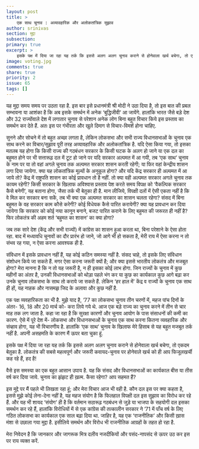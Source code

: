 ```yaml
---
layout: post
title: >
    एक साथ चुनाव : अव्यावहारिक और अलोकतांत्रिक सुझाव
author: srinivas
section: मुद्दा
subsection:
primary: true
excerpt: >
    इसके पक्ष में दिया जा रहा यह तर्क कि इससे अलग अलग चुनाव कराने से होनेवाला खर्च बचेगा, तो एकदम बेतुका है. लोकतंत्र की सबसे महत्वपूर्ण और जरूरी कवायद-चुनाव पर होनेवाले खर्च को ही आप फिजूलखर्ची कह रहे हैं, हद है!
image: voting.jpg
comments: true
share: true
priority: 2
issue: 65
tags: []
---
```


यह मुद्दा समय समय पर उठता रहा है. इस बार इसे प्रधानमंत्री श्री मोदी ने उठा दिया है, तो इस बात की प्रबल सम्भावना या आशंका है कि अब इसके समर्थन में अनेक ‘बुद्धिजीवी’ आ जायेंगे. हालांकि भारत जैसे बड़े देश और 32 राज्योंवाले देश में लगातार चुनाव से परेशान अनेक लोग बिना बहुत विचार किये इस प्रस्ताव का समर्थन कर देते हैं. अतः इस पर गंभीरता और खुले दिमाग से विचार-विमर्श होना चाहिए.

सुनने और सोचने में तो बहुत अच्छा लगता है, लेकिन लोकसभा और सभी राज्य विधानसभाओं के चुनाव एक साथ करने का विचार/सुझाव पूरी तरह अव्यावहारिक और अलोकतांत्रिक है. यदि ऐसा किया गया, तो इसका मतलब यह होगा कि किसी राज्य की गठबंधन सरकार के किसी घटक के अलग हो जाने  या एक दल का बहुमत होने पर भी सत्तारूढ़ दल में टूट हो जाने पर यदि सरकार अल्पमत में आ गयी, तब ‘एक साथ’ चुनाव के नाम पर या तो वहां अगले चुनाव तक अल्पमत सरकार शासन करती रहेगी; या फिर वहां केन्द्रीय शासन लगा दिया जायेगा. क्या यह लोकतांत्रिक मूल्यों के अनुकूल होगा? और यदि केंद्र सरकार ही अल्पमत में आ जाये तो? केंद्र में राष्ट्रपति शासन का कोई प्रावधान तो है नहीं. तो क्या वही अल्पमत सरकार अगले चुनाव तक कायम रहेगी? किसी सरकार के खिलाफ अविश्वास प्रस्ताव पेश करते समय विपक्ष को ‘वैकल्पिक सरकार कैसे बनेगी’, यह बताना होगा, जैसा तर्क भी बेतुका ही है. मान लीजिये, विपक्षी दलों में ऐसी एकता नहीं है कि वे मिल कर सरकार बना सकें, तब भी क्या एक अल्पमत सरकार का शासन चलता रहेगा? संसद में बिना बहुमत के वह सरकार काम कौसे करेगी? कोई विधेयक कैसे पारित करायेगी? क्या यह प्रावधान कर दिया जायेगा कि सरकार को कोई नया कानून बनाने, बजट पारित कराने के लिए बहुमत की जरूरत ही नहीं है? फिर लोकतंत्र की अहम शर्त ‘बहुमत का शासन’ का क्या होगा?

जब तक सारे देश (केंद्र और सभी राज्यों) में कांग्रेस का शासन हुआ करता था, बिना परेशाने के ऐसा होता रहा. बाद में मध्यावधि चुनावों का दौर प्रारंभ हो जाने, जो आगे भी हो सकता है, मेरी राय में ऐसा करना न तो संभव रह गया, न ऐसा करना आवश्यक ही है.

संविधान में इसके प्रावधान नहीं हैं, यह कोई कठिन समस्या नहीं है. संसद चाहे, तो इसके लिए संविधान संशोधन किये जा सकते हैं. मगर ऐसा करना जरूरी क्यों है; और क्या इससे भारतीय लोकतंत्र और मजबूत होगा? मेरा मानना है कि न तो यह जरूरी है, न ही इसका कोई लाभ होगा. जिन राज्यों के चुनाव में कुछ महीनों का अंतर है, उनकी विधानसभाओं को थोड़ा पहले भंग कर या कुछ का कार्यकाल कुछ आगे बढ़ा कर उनके चुनाव लोकसभा के साथ तो कराये जा सकते हैं. लेकिन ‘हर हाल में’ केंद्र व राज्यों के चुनाव एक साथ ही हों, यह नाहक और नासमझ जिद के अलावा और कुछ नहीं है.

एक पक्ष व्यवहारिकता का भी है. मुझे याद है, ’77 का लोकसभा चुनाव तीन चरणों में, महज पांच दिनों के अंतर- 16, 18 और 20 मार्च को- करा लिये गये थे. आज एक बड़े राज्य का चुनाव करने में तीन से चार माह तक लग जाता है. कहा जा रहा है कि सुरक्षा कारणों और चुनाव आयोग के पास संसाधनों की कमी का कारण. ऐसे में पूरे देश में- लोकसभा और विधानसभाओं के चुनाव एक साथ करना कितना व्यवहारिक और संव्हाव होगा, यह भी विचारणीय है. हालांकि ‘एक साथ’ चुनाव के खिलाफ मेरे हिसाब से यह बहुत मजबूत तर्क नहीं है. अपनी असहमति के कारण मैं ऊपर बता चुका हूं.

इसके पक्ष में दिया जा रहा यह तर्क कि इससे अलग अलग चुनाव कराने से होनेवाला खर्च बचेगा, तो एकदम बेतुका है. लोकतंत्र की सबसे महत्वपूर्ण और जरूरी कवायद-चुनाव पर होनेवाले खर्च को ही आप फिजूलखर्ची कह रहे हैं, हद है!

वैसे इस समस्या का एक बहुत आसान  उपाय है. यह कि संसद और विधानसभाओं का कार्यकाल बीस या तीस वर्ष कर दिया जाये. चुनाव का झंझट ही ख़त्म. कैसा रहेगा? आप सहमत हैं?

इस मुद्दे पर मैं पहले भी लिखता रहा हूं; और मेरा विचार आज भी वही है. कौन दल इस पर क्या कहता है, इससे मुझे कोई लेना-देना नहीं है, यह महज संयोग है कि फिलहाल विपक्षी दल इस सुझाव का विरोध कर रहे हैं. और यह भी शायद ‘संयोग’ ही है कि वर्तमान सठारूढ़ गठबंधन से जुड़े या भाजपा के सहयोगी दल इसका समर्थन कर रहे हैं, हालांकि विरोधियों में से एक कांग्रेस की तत्कालीन सरकार ने ’71 में पाँच वर्ष के लिए गठित लोकसभा का कार्यकाल एक साल बढ़ा दिया था. जाहिर है, यह एक ‘राजनीतिक’ और किसी ख़ास मंशा से उछाला गया मुद्दा है. इसीलिये समर्थन और विरोध भी राजनीतिक आग्रहों के तहत हो रहा है.

मेरा निवेदन है कि जानकार और जागरूक मित्र दलीय नजदीकियों और पसंद-नापसंद से ऊपर उठ कर इस पर राय व्यक्त करें.